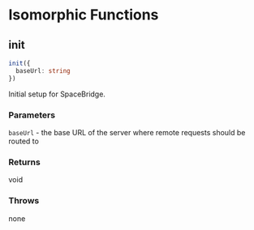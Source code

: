 # Isomorphic Functions

## init
```typescript
init({
  baseUrl: string
})
```
Initial setup for SpaceBridge.

### Parameters
`baseUrl` - the base URL of the server where remote requests should be routed to

### Returns
void

### Throws
none